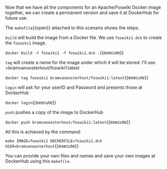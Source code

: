 Now that we have all the components for an Apache/Foswiki Docker image together, we can create a permanent version and save it at DockerHub for future use.

The `makefile`{{open}} attached to this scenario shows the steps.

`build` will build the image from a Docker file. We use `foswiki1.dck` to create the `foswiki1` image.

`docker build -t foswiki1 -f foswiki1.dck .`{{execute}}

`tag` will create a name for the image under which it will be stored. I'll use =bramvanoosterhout/foswiki1:latest

`docker tag foswiki1 bramvanoosterhout/foswiki1:latest`{{execute}}

`login` will ask for your userID and Password and presents those at DockerHub

`docker login`{{execute}}

`push` pushes a copy of the image to DockerHub

`docker push bramvanoosterhout/foswiki1:latest`{{execute}}

All this is achieved by the command:

`make IMAGE=foswiki1 DOCKERFILE=foswiki1.dck USER=bramvanoosterhout`{{execute}}

You can provide your own files and names and save your own images at DockerHub using this `makefile`.

